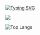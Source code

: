 [![Typing SVG](https://readme-typing-svg.demolab.com?font=Fira+Code&pause=1000&center=true&vCenter=true&random=false&width=1000&lines=Developing;Photography;Drawing;And+many+other+stuffs)](https://git.io/typing-svg)

<!--
**hynrng/hynrng** is a ✨ _special_ ✨ repository because its `README.md` (this file) appears on your GitHub profile.

Here are some ideas to get you started:

- 🔭 I’m currently working on ...
- 🌱 I’m currently learning ...
- 👯 I’m looking to collaborate on ...
- 🤔 I’m looking for help with ...
- 💬 Ask me about ...
- 📫 How to reach me: ...
- 😄 Pronouns: ...
- ⚡ Fun fact: ...
-->

<img src="https://img.shields.io/badge/unity-20232a.svg?style=for-the-badge&logo=unity&logoColor=FFFFFF" />

![Top Langs](https://github-readme-stats.vercel.app/api/top-langs/?username=anuraghazra&layout=compact)
